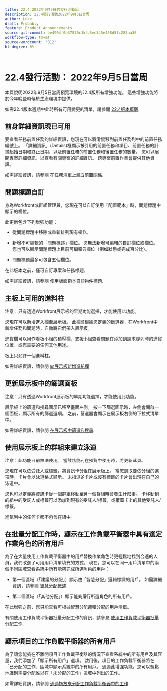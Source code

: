 ```yaml
---
title: 22.4 2022年9月5日的發行活動周
description: 22.4發行活動2022年9月5日當周
author: Luke
draft: Probably
feature: Product Announcements
source-git-commit: be4904f0b37870c1bfc8ec345e468d5fc283aa36
workflow-type: tm+mt
source-wordcount: '812'
ht-degree: 0%

---
```



# 22.4發行活動： 2022年9月5日當周

本頁說明2022年9月5日當周預覽環境的22.4版所有增強功能。 這些增強功能將於今年晚些時候於生產環境中提供。

如需22.4版本週期中此時所有可用變更的清單，請參閱 [22.4版本概觀](/help/quicksilver/product-announcements/product-releases/22.4-release-activity/22-4-release-overview.md).

## 前身詳細資訊現已可用

要查看任務前置任務的詳細資訊，您現在可以將滑鼠移到前置任務列中的前置任務編號上。 「詳細資訊」(Details)框顯示被引用的前置任務和項目、前置任務的計畫起始日期和終止日期，以及前置任務的前置任務和後置任務的數量。 您可以展開專案詳細資訊，以查看有關專案的詳細資訊。 跨專案前置作業會提供其他資訊。

如需詳細資訊，請參閱 [在任務清單上建立前置關係](/help/quicksilver/manage-work/tasks/use-prdcssrs/create-predecessors-on-task-list.md).

## 問題標題自訂

身為Workfront或群組管理員，您現在可以自訂使用「配置範本」時，問題標題中顯示的欄位。

此更新包含下列增強功能：

* 從問題標題中移除或重新排列現有欄位。

* 新增不可編輯的「問題概述」欄位。 您無法新增可編輯的自訂欄位或欄位。 您也可以顯示問題標題上目前可編輯的欄位（例如狀態或完成百分比）。

* 問題標題最多可包含五個欄位。

在此版本之前，僅可自訂專案和任務標題。

如需詳細資訊，請參閱 [使用版面範本自訂物件標題](/help/quicksilver/administration-and-setup/customize-workfront/use-layout-templates/customize-object-headers.md).

## 主板上可用的進料柱

注意：只有透過Workfront展示板的早期功能選擇，才能使用此功能。

您現在可以新增進入欄至展示板。 此欄會根據您定義的篩選器，在Workfront中新增任務和問題時，自動將它們帶入展示板。

進貨欄可以用作看板小組的積壓欄、支援小組查看問題在添加到請求隊列時的進貨位置，或您需要的任何其他用途。

板上只允許一個進料柱。

如需詳細資訊，請參閱 [向展示板新增進紙欄](/help/quicksilver/agile/use-boards-agile-planning-tools/add-intake-column-to-board.md)

## 更新展示板中的篩選面板

注意：只有透過Workfront展示板的早期功能選擇，才能使用此功能。

展示板上的篩選和搜尋圖示已移至畫面左側。 按一下篩選圖示時，左側會開啟一個面板，顯示所有的篩選選項。 之前，篩選器會顯示在展示板右側的下拉式清單中。

如需詳細資訊，請參閱 [在展示板中篩選和搜尋](/help/quicksilver/agile/get-started-with-boards/filter-search-in-board.md).

## 使用展示板上的群組來建立泳道

注意：此功能目前無法使用。 當該功能可在預覽中使用時，將更新此頁。

您現在可以依受託人或標籤，將資訊卡分組在展示板上。 當您選取要依分組的選項時，卡片會以泳道格式顯示。 未指派的卡片或沒有標籤的卡片會出現在自己的泳道中。

您也可以定義將資訊卡從一個群組移動至另一個群組時會發生什麼事。 卡移動到的組中的受託人或標籤可以添加到現有的受託人/標籤，或覆蓋卡上的其他受託人/標籤。

進氣列中的任何卡都不包含在組中。

## 在批量分配工作時，顯示在工作負載平衡器中具有選定作業角色的所有用戶

為了在大量使用工作負載平衡器中的用戶替換作業角色時更輕鬆地找到合適的人員，我們改進了可用用戶清單填充的方式。 現在，您可以在同一用戶清單中的兩個不同區域查看系統中所有能夠完成所選角色的用戶：

* 第一個區域（「建議的分配」）顯示由「智慧分配」邏輯標識的用戶。 如需詳細資訊，請參閱 [智慧分配概述](/help/quicksilver/manage-work/tasks/assign-tasks/smart-assignments.md).

* 第二個區域（「其他分配」）顯示能夠履行所選角色的所有用戶。

在此增強之前，您只能查看可根據智慧分配邏輯分配的用戶清單。

有關使用工作負載平衡器批量分配工作的資訊，請參見 [使用工作負載平衡器批量分配工作](/help/quicksilver/resource-mgmt/workload-balancer/assign-work-in-workload-balancer-in-bulk.md).

## 顯示項目的工作負載平衡器的所有用戶

為了讓您能夠在不離開項目工作負載平衡器的情況下查看系統中的所有用戶及其容量，我們添加了「顯示所有用戶」選項。 啟用後，項目的工作負載平衡器將在「已分配的工作」區域中顯示系統中的所有用戶。 通過此增強功能，您可以輕鬆地識別需要分配誰以在「未分配的工作」區域中列出的工作。

如需詳細資訊，請參閱 [通過拖放來分配工作負載平衡器中的工作](/help/quicksilver/resource-mgmt/workload-balancer/assign-work-in-workload-balancer-by-drag-and-drop.md).

